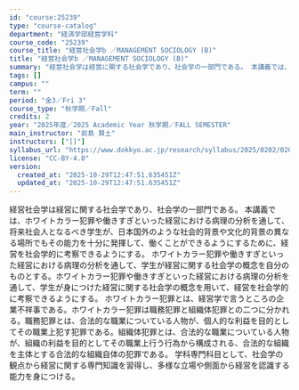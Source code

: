 ```yaml
---
id: "course:25239"
type: "course-catalog"
department: "経済学部経営学科"
course_code: "25239"
course_title: "経営社会学b ／MANAGEMENT SOCIOLOGY (B)"
title: "経営社会学b ／MANAGEMENT SOCIOLOGY (B)"
summary: "経営社会学は経営に関する社会学であり、社会学の一部門である。 本講義では、ホワイトカラー犯罪や働きすぎといった経営における病理の分析を通して、将来社会人となるべき学生が、日本国外のような社会的背景や文化的背景の異なる場所でもその能力を十分に…"
tags: []
campus: ""
term: ""
period: "金3／Fri 3"
course_type: "秋学期／Fall"
credits: 2
year: "2025年度／2025 Academic Year 秋学期／FALL SEMESTER"
main_instructor: "前島 賢土"
instructors: ["[]"]
syllabus_url: "https://www.dokkyo.ac.jp/research/syllabus/2025/0202/0202_25239_ja_JP.html"
license: "CC-BY-4.0"
version:
  created_at: "2025-10-29T12:47:51.635451Z"
  updated_at: "2025-10-29T12:47:51.635451Z"
---
```

経営社会学は経営に関する社会学であり、社会学の一部門である。 本講義では、ホワイトカラー犯罪や働きすぎといった経営における病理の分析を通して、将来社会人となるべき学生が、日本国外のような社会的背景や文化的背景の異なる場所でもその能力を十分に発揮して、働くことができるようにするために、経営を社会学的に考察できるようにする。 ホワイトカラー犯罪や働きすぎといった経営における病理の分析を通して、学生が経営に関する社会学の概念を自分のものとする。ホワイトカラー犯罪や働きすぎといった経営における病理の分析を通して、学生が身につけた経営に関する社会学の概念を用いて、経営を社会学的に考察できるようにする。 ホワイトカラー犯罪とは、経営学で言うところの企業不祥事である。ホワイトカラー犯罪は職務犯罪と組織体犯罪との二つに分かれる。職務犯罪とは、合法的な職業についている人物が、個人的な利益を目的としてその職業上犯す犯罪である。組織体犯罪とは、合法的な職業についている人物が、組織の利益を目的としてその職業上行う行為から構成される、合法的な組織を主体とする合法的な組織自体の犯罪である。 学科専門科目として、社会学の観点から経営に関する専門知識を習得し、多様な立場や側面から経営を認識する能力を身につける。
